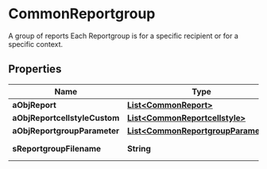 

# CommonReportgroup

A group of reports  Each Reportgroup is for a specific recipient or for a specific context.

## Properties

| Name | Type | Description | Notes |
|------------ | ------------- | ------------- | -------------|
|**aObjReport** | [**List&lt;CommonReport&gt;**](CommonReport.md) |  |  |
|**aObjReportcellstyleCustom** | [**List&lt;CommonReportcellstyle&gt;**](CommonReportcellstyle.md) |  |  |
|**aObjReportgroupParameter** | [**List&lt;CommonReportgroupParameter&gt;**](CommonReportgroupParameter.md) |  |  |
|**sReportgroupFilename** | **String** | The name of the file |  |



